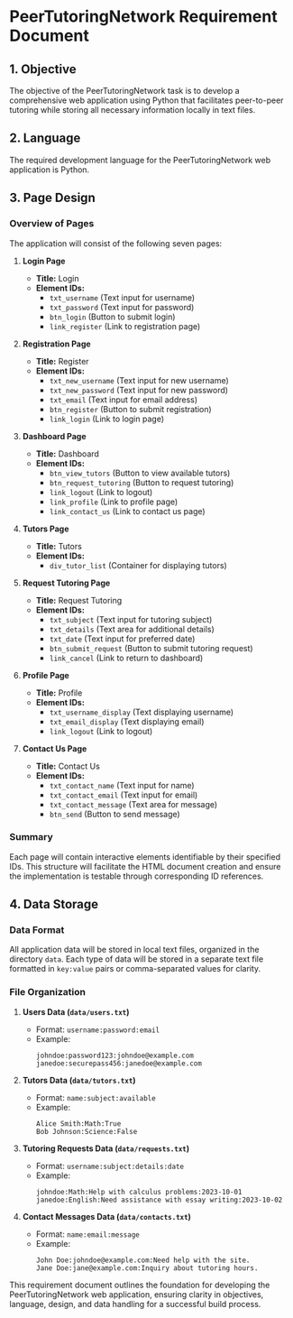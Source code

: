 # PeerTutoringNetwork Requirement Document

## 1. Objective
The objective of the PeerTutoringNetwork task is to develop a comprehensive web application using Python that facilitates peer-to-peer tutoring while storing all necessary information locally in text files.

## 2. Language
The required development language for the PeerTutoringNetwork web application is Python.

## 3. Page Design

### Overview of Pages
The application will consist of the following seven pages:

1. **Login Page**
   - **Title:** Login
   - **Element IDs:**
     - `txt_username` (Text input for username)
     - `txt_password` (Text input for password)
     - `btn_login` (Button to submit login)
     - `link_register` (Link to registration page)

2. **Registration Page**
   - **Title:** Register
   - **Element IDs:**
     - `txt_new_username` (Text input for new username)
     - `txt_new_password` (Text input for new password)
     - `txt_email` (Text input for email address)
     - `btn_register` (Button to submit registration)
     - `link_login` (Link to login page)

3. **Dashboard Page**
   - **Title:** Dashboard
   - **Element IDs:**
     - `btn_view_tutors` (Button to view available tutors)
     - `btn_request_tutoring` (Button to request tutoring)
     - `link_logout` (Link to logout)
     - `link_profile` (Link to profile page)
     - `link_contact_us` (Link to contact us page)
  
4. **Tutors Page**
   - **Title:** Tutors
   - **Element IDs:**
     - `div_tutor_list` (Container for displaying tutors)

5. **Request Tutoring Page**
   - **Title:** Request Tutoring
   - **Element IDs:**
     - `txt_subject` (Text input for tutoring subject)
     - `txt_details` (Text area for additional details)
     - `txt_date` (Text input for preferred date)
     - `btn_submit_request` (Button to submit tutoring request)
     - `link_cancel` (Link to return to dashboard)

6. **Profile Page**
   - **Title:** Profile
   - **Element IDs:**
     - `txt_username_display` (Text displaying username)
     - `txt_email_display` (Text displaying email)
     - `link_logout` (Link to logout)

7. **Contact Us Page**
   - **Title:** Contact Us
   - **Element IDs:**
     - `txt_contact_name` (Text input for name)
     - `txt_contact_email` (Text input for email)
     - `txt_contact_message` (Text area for message)
     - `btn_send` (Button to send message)

### Summary
Each page will contain interactive elements identifiable by their specified IDs. This structure will facilitate the HTML document creation and ensure the implementation is testable through corresponding ID references.

## 4. Data Storage

### Data Format
All application data will be stored in local text files, organized in the directory `data`. Each type of data will be stored in a separate text file formatted in `key:value` pairs or comma-separated values for clarity.

### File Organization
1. **Users Data (`data/users.txt`)**
   - Format: `username:password:email`
   - Example:
     ```
     johndoe:password123:johndoe@example.com
     janedoe:securepass456:janedoe@example.com
     ```

2. **Tutors Data (`data/tutors.txt`)**
   - Format: `name:subject:available`
   - Example:
     ```
     Alice Smith:Math:True
     Bob Johnson:Science:False
     ```

3. **Tutoring Requests Data (`data/requests.txt`)**
   - Format: `username:subject:details:date`
   - Example:
     ```
     johndoe:Math:Help with calculus problems:2023-10-01
     janedoe:English:Need assistance with essay writing:2023-10-02
     ```

4. **Contact Messages Data (`data/contacts.txt`)**
   - Format: `name:email:message`
   - Example:
     ```
     John Doe:johndoe@example.com:Need help with the site.
     Jane Doe:jane@example.com:Inquiry about tutoring hours.
     ```

This requirement document outlines the foundation for developing the PeerTutoringNetwork web application, ensuring clarity in objectives, language, design, and data handling for a successful build process.